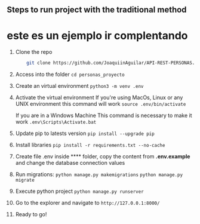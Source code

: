 ## Steps to run project with the traditional method

# este es un ejemplo ir complentando

1. Clone the repo
    ```sh
        git clone https://github.com/JoaquiinAguilar/API-REST-PERSONAS.git
    ```
2. Access into the folder 
    `cd personas_proyecto`
3. Create an virtual environment 
    `python3 -m venv .env`
4. Activate the virtual environment 
    If you're using MacOs, Linux or any UNIX environment this command will work
    `source .env/bin/activate`

    If you are in a Windows Machine This command is necessary to make it work
    `.env\Scripts\Activate.bat`
5. Update pip to latests version
    `pip install --upgrade pip`
6. Install libraries
    `pip install -r requirements.txt --no-cache`
7. Create file .env inside **** folder, copy the content from **.env.example** and change the database connection values
8. Run migrations: `python manage.py makemigrations`
                   `python manage.py migrate`
9. Execute python project
    `python manage.py runserver`
10. Go to the explorer and navigate to `http://127.0.0.1:8000/`
11. Ready to go!
